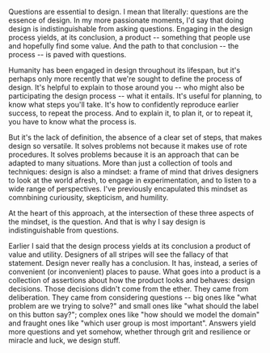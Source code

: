 Questions are essential to design. I mean that literally: questions are the essence of design. In my more passionate moments, I'd say that doing design is indistinguishable from asking questions. Engaging in the design process yields, at its conclusion, a product -- something that people use and hopefully find some value. And the path to that conclusion -- the process -- is paved with questions.

Humanity has been engaged in design throughout its lifespan, but it's perhaps only more recently that we're sought to define the process of design. It's helpful to explain to those around you --  who might also be participating the design process -- what it entails. It's useful for planning, to know what steps you'll take. It's how to confidently reproduce earlier success, to repeat the process. And to explain it, to plan it, or to repeat it, you have to know what the process is. 

But it's the lack of definition, the absence of a clear set of steps, that makes design so versatile. It solves problems not because it makes use of rote procedures. It solves problems because it is an approach that can be adapted to many situations. More than just a collection of tools and techniques: design is also a mindset: a frame of mind that drives designers to look at the world afresh, to engage in experimentation, and to listen to a wide range of perspectives. I've previously encapulated this mindset as comnbining curiousity, skepticism, and humility. 

At the heart of this approach, at the intersection of these three aspects of the mindset, is the question. And that is why I say design is indistinguishable from questions.

Earlier I said that the design process yields at its conclusion a product of value and utility. Designers of all stripes will see the fallacy of that statement. Design never really has a conclusion. It has, instead, a series of convenient (or inconvenient) places to pause. What goes into a product is a collection of assertions about how the product looks and behaves: design decisions. Those decisions didn't come from the ether. They came from deliberation. They came from considering questions -- big ones like "what problem are we trying to solve?" and small ones like "what should the label on this button say?"; complex ones like "how should we model the domain" and fraught ones like "which user group is most important". Answers yield more questions and yet somehow, whether through grit and resilience or miracle and luck, we design stuff.


